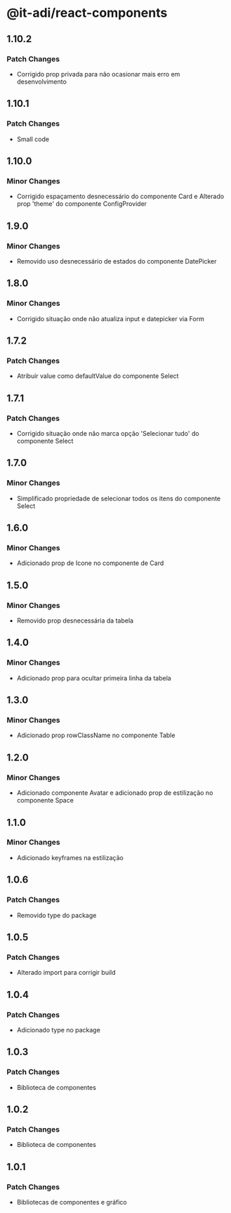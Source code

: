 # @it-adi/react-components

## 1.10.2

### Patch Changes

- Corrigido prop privada para não ocasionar mais erro em desenvolvimento

## 1.10.1

### Patch Changes

- Small code

## 1.10.0

### Minor Changes

- Corrigido espaçamento desnecessário do componente Card e Alterado prop 'theme' do componente ConfigProvider

## 1.9.0

### Minor Changes

- Removido uso desnecessário de estados do componente DatePicker

## 1.8.0

### Minor Changes

- Corrigido situação onde não atualiza input e datepicker via Form

## 1.7.2

### Patch Changes

- Atribuir value como defaultValue do componente Select

## 1.7.1

### Patch Changes

- Corrigido situação onde não marca opção 'Selecionar tudo' do componente Select

## 1.7.0

### Minor Changes

- Simplificado propriedade de selecionar todos os itens do componente Select

## 1.6.0

### Minor Changes

- Adicionado prop de Icone no componente de Card

## 1.5.0

### Minor Changes

- Removido prop desnecessária da tabela

## 1.4.0

### Minor Changes

- Adicionado prop para ocultar primeira linha da tabela

## 1.3.0

### Minor Changes

- Adicionado prop rowClassName no componente Table

## 1.2.0

### Minor Changes

- Adicionado componente Avatar e adicionado prop de estilização no componente Space

## 1.1.0

### Minor Changes

- Adicionado keyframes na estilização

## 1.0.6

### Patch Changes

- Removido type do package

## 1.0.5

### Patch Changes

- Alterado import para corrigir build

## 1.0.4

### Patch Changes

- Adicionado type no package

## 1.0.3

### Patch Changes

- Biblioteca de componentes

## 1.0.2

### Patch Changes

- Biblioteca de componentes

## 1.0.1

### Patch Changes

- Bibliotecas de componentes e gráfico
